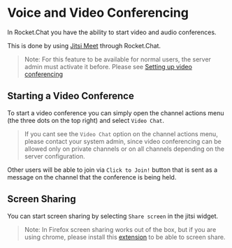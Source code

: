# Voice and Video Conferencing

In Rocket.Chat you have the ability to start video and audio conferences.

This is done by using [Jitsi Meet](https://jitsi.org/jitsi-meet/) through Rocket.Chat.

> Note: For this feature to be available for normal users, the server admin must activate it before. Please see [Setting up video conferencing](../../administrator-guides/setting-up-video-conferencing)

## Starting a Video Conference

To start a video conference you can simply open the channel actions menu (the three dots on the top right) and select `Video Chat`.

> If you cant see the `Video Chat` option on the channel actions menu, please contact your system admin, since video conferencing can be allowed only on private channels or on all channels depending on the server configuration.

Other users will be able to join via `Click to Join!` button that is sent as a message on the channel that the conference is being held.

## Screen Sharing

You can start screen sharing by selecting `Share screen` in the jitsi widget.

> Note: In Firefox screen sharing works out of the box, but if you are using chrome, please install this [extension](https://chrome.google.com/webstore/detail/rocketchat-screen-share/nocfbnnmjnndkbipkabodnheejiegccf) to be able to screen share.
